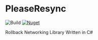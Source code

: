 # PleaseResync

![Build](https://github.com/HeatXD/PleaseResync/actions/workflows/dotnet.yml/badge.svg)
[![Nuget](https://img.shields.io/nuget/v/PleaseResync)](https://www.nuget.org/packages/PleaseResync/)

Rollback Networking Library Written in C#

